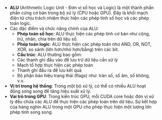 - **ALU** (Arithmetic Logic Unit - Đơn vị số học và Logic) là một thành phần phần cứng cơ bản trong bộ xử lý (CPU hoặc GPU). Đây là khối mạch điện tử chịu trách nhiệm thực hiện các phép tính số học và các phép toán logic.
- Các đặc điểm và chức năng chính của ALU:
    - **Phép toán số học**: ALU thực hiện các phép tính cơ bản như cộng, trừ, nhân, chia trên dữ liệu số.
    - **Phép toán logic**: ALU thực hiện các phép toán như AND, OR, NOT, XOR, so sánh (lớn hơn/nhỏ hơn/bằng) trên các bit.
    - **Cấu trúc**: ALU thường bao gồm:
    - Các thanh ghi đầu vào để lưu trữ dữ liệu cần xử lý
    - Mạch tổ hợp thực hiện các phép toán
    - Thanh ghi đầu ra để lưu kết quả
    - Bộ phận báo hiệu trạng thái (flags) như: tràn số, số âm, số không, v.v.
 - **Vị trí trong hệ thống**: Trong một bộ xử lý, có thể có nhiều ALU hoạt động song song để tăng hiệu suất xử lý.
- **Vai trò trong GPU**: Trong kiến trúc GPU, mỗi CUDA core hoặc đơn vị xử lý đều chứa các ALU để thực hiện các phép toán trên dữ liệu. Sự kết hợp của hàng nghìn ALU trong một GPU cho phép thực hiện một lượng lớn phép tính song song.